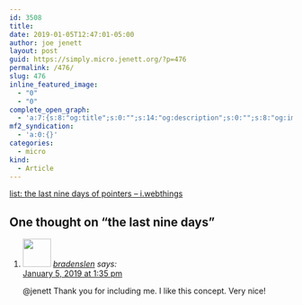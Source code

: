 ```yaml
---
id: 3508
title: 
date: 2019-01-05T12:47:01-05:00
author: joe jenett
layout: post
guid: https://simply.micro.jenett.org/?p=476
permalink: /476/
slug: 476
inline_featured_image:
  - "0"
  - "0"
complete_open_graph:
  - 'a:7:{s:8:"og:title";s:0:"";s:14:"og:description";s:0:"";s:8:"og:image";s:0:"";s:7:"og:type";s:0:"";s:12:"twitter:card";s:7:"summary";s:19:"twitter:description";s:0:"";s:15:"twitter:creator";s:0:"";}'
mf2_syndication:
  - 'a:0:{}'
categories:
  - micro
kind:
  - Article
---
```

[list: the last nine days of pointers – i.webthings](https://iwebthings.joejenett.com/list-the-last-nine-days-of-pointers/ "list: the last nine days of pointers – i.webthings")

<h2 id="comments-title">One thought on “<span>the last nine days</span>”		</h2>


<ol class="commentlist">
<li class="comment even thread-even depth-1 u-comment h-cite h-entry p-comment" id="li-comment-355">
<article id="comment-355" class="comment " itemprop="comment" itemscope="" itemtype="http://schema.org/Comment">
<footer>
<address class="comment-author p-author author vcard hcard h-card" itemprop="creator" itemscope="" itemtype="http://schema.org/Person">
<img alt="" src="https://micro.blog/bradenslen/avatar.jpg" srcset="https://micro.blog/bradenslen/avatar.jpg 2x" class="avatar avatar-50 photo avatar-default local-avatar u-photo" itemprop="image" loading="lazy" width="50" height="50">				<cite class="fn p-name" itemprop="name"><a href="https://micro.blog/bradenslen" rel="external nofollow ugc" class="u-url url">bradenslen</a></cite> <span class="says">says:</span>					</address>
<!-- .comment-author .vcard -->

<div class="comment-meta commentmetadata">
<a href="https://micro.blog/bradenslen/1722946"><time class="updated published dt-updated dt-published" datetime="2019-01-05T13:35:55-05:00" itemprop="datePublished dateModified dateCreated">
January 5, 2019 at 1:35 pm						</time></a>
</div>
<!-- .comment-meta .commentmetadata -->
</footer>

<div class="comment-content e-content p-summary p-name" itemprop="text name description">
<p><a title="micro.blog/jenett no longer exists" rel="nofollow ugc">@jenett</a> Thank you for including me.  I like this concept.  Very nice!</p></div></article></li></ol>